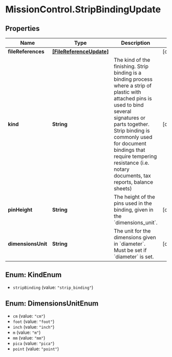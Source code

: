 # MissionControl.StripBindingUpdate

## Properties
Name | Type | Description | Notes
------------ | ------------- | ------------- | -------------
**fileReferences** | [**[FileReferenceUpdate]**](FileReferenceUpdate.md) |  | [optional] 
**kind** | **String** | The kind of the finishing. Strip binding is a binding process where a strip of plastic with attached pins is used to bind several signatures or parts together. Strip binding is commonly used for document bindings that require tempering resistance (i.e. notary documents, tax reports, balance sheets) | [optional] 
**pinHeight** | **String** | The height of the pins used in the binding, given in the &#x60;dimensions_unit&#x60;. | [optional] 
**dimensionsUnit** | **String** | The unit for the dimensions given in &#x60;diameter&#x60;. Must be set if &#x60;diameter&#x60; is set. | [optional] 

<a name="KindEnum"></a>
## Enum: KindEnum

* `stripBinding` (value: `"strip_binding"`)


<a name="DimensionsUnitEnum"></a>
## Enum: DimensionsUnitEnum

* `cm` (value: `"cm"`)
* `foot` (value: `"foot"`)
* `inch` (value: `"inch"`)
* `m` (value: `"m"`)
* `mm` (value: `"mm"`)
* `pica` (value: `"pica"`)
* `point` (value: `"point"`)

